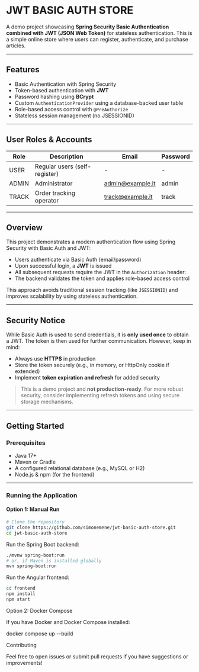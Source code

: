 #  JWT BASIC AUTH STORE

A demo project showcasing **Spring Security Basic Authentication combined with JWT (JSON Web Token)** for stateless authentication. This is a simple online store where users can register, authenticate, and purchase articles.

---

##  Features

- Basic Authentication with Spring Security
- Token-based authentication with **JWT**
- Password hashing using **BCrypt**
- Custom `AuthenticationProvider` using a database-backed user table
- Role-based access control with `@PreAuthorize`
- Stateless session management (no JSESSIONID)

---

##  User Roles & Accounts

| Role  | Description                   | Email                | Password |
|-------|-------------------------------|----------------------|----------|
| USER  | Regular users (self-register) | -                    | -        |
| ADMIN | Administrator                 | admin@example.it     | admin    |
| TRACK | Order tracking operator       | track@example.it     | track    |

---

##  Overview

This project demonstrates a modern authentication flow using Spring Security with Basic Auth and JWT:

- Users authenticate via Basic Auth (email/password)
- Upon successful login, a **JWT** is issued
- All subsequent requests require the JWT in the `Authorization` header:
- The backend validates the token and applies role-based access control

This approach avoids traditional session tracking (like `JSESSIONID`) and improves scalability by using stateless authentication.

---

## Security Notice

While Basic Auth is used to send credentials, it is **only used once** to obtain a JWT. The token is then used for further communication. However, keep in mind:

- Always use **HTTPS** in production
- Store the token securely (e.g., in memory, or HttpOnly cookie if extended)
- Implement **token expiration and refresh** for added security

> This is a demo project and **not production-ready**. For more robust security, consider implementing refresh tokens and using secure storage mechanisms.

---

##  Getting Started

###  Prerequisites

- Java 17+
- Maven or Gradle
- A configured relational database (e.g., MySQL or H2)
- Node.js & npm (for the frontend)

---

### Running the Application

#### Option 1: Manual Run

```bash
# Clone the repository
git clone https://github.com/simonemene/jwt-basic-auth-store.git
cd jwt-basic-auth-store
```

Run the Spring Boot backend:

```bash
./mvnw spring-boot:run
# or, if Maven is installed globally
mvn spring-boot:run
```

Run the Angular frontend:

```bash
cd frontend
npm install
npm start
```

Option 2: Docker Compose

If you have Docker and Docker Compose installed:

docker compose up --build

Contributing

Feel free to open issues or submit pull requests if you have suggestions or improvements!


